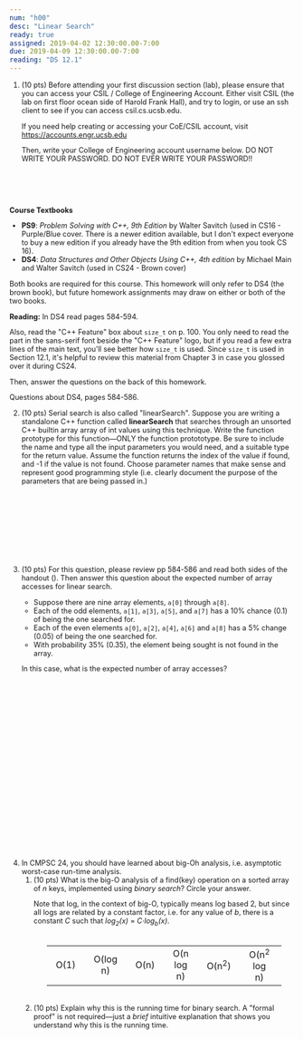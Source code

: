```yaml
---
num: "h00"
desc: "Linear Search"
ready: true
assigned: 2019-04-02 12:30:00.00-7:00
due: 2019-04-09 12:30:00.00-7:00
reading: "DS 12.1"
---
```


<style>
table.circleOptionTable { margin-left: auto; margin-right: auto; text-align:center; width:90%; border: none; margin-top: 2em; margin-bottom:2em;}

table.circleOptionTable * td { text-align:center; padding-left: 1em; padding-right:1em; border: none;}
</style>

<div style="font-size:90%; padding-top:0px; margin-top:0px;">

<ol>

<li style="padding-bottom:4em;" markdown="1">
(10 pts) Before attending your first discussion section (lab), please ensure that you can access your CSIL / College of Engineering Account. Either visit CSIL (the lab on first floor ocean side of Harold Frank Hall), and try to login, or use an ssh client to see if you can access csil.cs.ucsb.edu.

If you need help creating or accessing your CoE/CSIL account, visit <https://accounts.engr.ucsb.edu>

Then, write your College of Engineering account username below. DO NOT WRITE YOUR PASSWORD. DO NOT EVER WRITE YOUR PASSWORD!!

</li>

</ol>

<b>Course Textbooks</b>

-   <b>PS9</b>: <i>Problem Solving with C++, 9th Edition </i> by Walter Savitch (used in CS16 - Purple/Blue cover. There is a newer edition available, but I don't expect everyone to buy a new edition if you already have the 9th edition from when you took CS 16).
-   <b>DS4</b>: <i>Data Structures and Other Objects Using C++, 4th edition </i> by Michael Main and Walter Savitch (used in CS24 - Brown cover)

Both books are required for this course. This homework will only refer to DS4 (the brown book), but future homework assignments may draw on either or both of the two books.

<strong>Reading:</strong> In DS4 read pages 584-594.

Also, read the "C++ Feature" box about <code>size_t</code> on p. 100. You only need to read the part in the sans-serif font beside the "C++ Feature" logo, but if you read a few extra lines of the main text, you'll see better how <code>size_t</code> is used. Since <code>size_t</code> is used in Section 12.1, it's helpful to review this material from Chapter 3 in case you glossed over it during CS24.

Then, answer the questions on the back of this homework.

</div>

<div style="font-size:90%">

Questions about DS4, pages 584-586.

<ol start="2">

<li>
(10 pts) Serial search is also called "linearSearch". Suppose you are writing a standalone C++ function called <b>linearSearch</b> that searches through an unsorted C++ builtin array array of int values using this technique. Write the function prototype for this function—ONLY the function protototype. Be sure to include the name and type all the input parameters you would need, and a suitable type for the return value. Assume the function returns the index of the value if found, and -1 if the value is not found. Choose parameter names that make sense and represent good programming style (i.e. clearly document the purpose of the parameters that are being passed in.)

<div style="margin-bottom: 10em;">&nbsp;</div>
<div class="pagebreak"></div>
</li>

<li style="padding-bottom:25em;" markdown="1">
(10 pts) For this question, please review pp 584-586 and read both sides of the handout (<http://www.cs.ucsb.edu/~richert/cs32/misc/h00-handout.pdf>). Then answer this question about the expected number of array accesses for linear search.

* Suppose there are nine array elements, <code>a[0]</code> through <code>a[8]</code>.
* Each of the odd elements, <code>a[1]</code>, <code>a[3]</code>, <code>a[5]</code>, and <code>a[7]</code> has a 10% chance (0.1) of being the one searched for.
* Each of the even elements <code>a[0]</code>, <code>a[2]</code>, <code>a[4]</code>, <code>a[6]</code> and <code>a[8]</code> has a 5% change (0.05) of being the one searched for.
* With probability 35% (0.35), the element being sought is not found in the array.

In this case, what is the expected number of array accesses?

</li>






<li> In CMPSC 24, you should have learned about big-Oh analysis, i.e. asymptotic worst-case run-time analysis.

<ol>
<li style="padding-top:0px; margin-top:0px; margin-bottom:0px; padding-bottom:0em;">
(10 pts) What is the big-O analysis of a find(key) operation on a sorted array of <em>n</em> keys, implemented using <em>binary search</em>? Circle your answer.

Note that log, in the context of big-O, typically means log based 2, but since all logs are related by a constant factor, i.e. for any value of <em>b</em>, there is a constant <em>C</em> such that <span style="white-space:nowrap"><em>log<sub>2</sub>(x)</em> = <em>C·log<sub>b</sub>(x)</em></span>.

<table class="circleOptionTable">
<tbody><tr>
<td> O(1)
</td>
<td> O(log n)
</td>
<td> O(n)
</td>
<td> O(n log n)
</td>
<td> O(n<sup>2</sup>)
</td>
<td> O(n<sup>2</sup> log n)
</td>
<td> O(n<sup>3</sup>)
</td></tr></tbody></table>
</li>

<li style="padding-top:0px; margin-top:0px; margin-bottom:0px; padding-bottom:10em;">
       (10 pts) Explain why this is the running time for binary search. A "formal proof" is not required—just a <em>brief</em> intuitive explanation that shows you understand why this is the running time.
</li>
</ol>
</li>
</ol>

</div>
